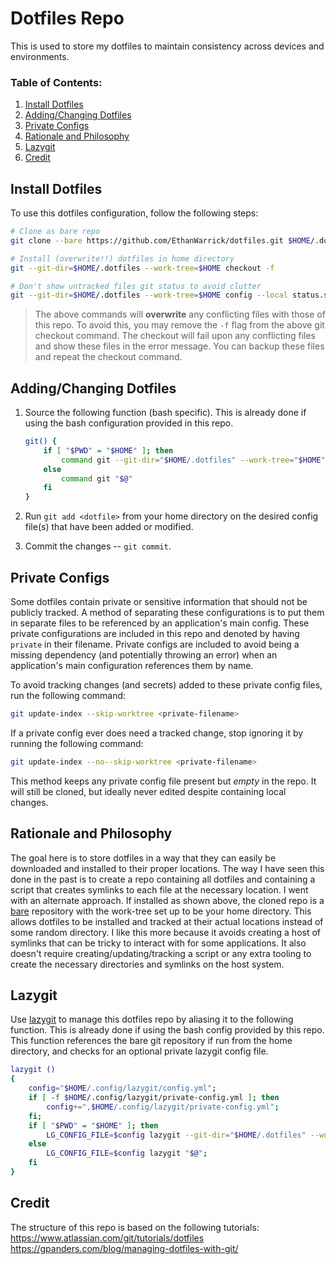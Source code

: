 # Dotfiles Repo
This is used to store my dotfiles to maintain consistency across devices and
environments.

### Table of Contents:
1. [Install Dotfiles](#install-dotfiles)
2. [Adding/Changing Dotfiles](#addingchanging-dotfiles)
3. [Private Configs](#private-configs)
4. [Rationale and Philosophy](#rationale-and-philosophy)
5. [Lazygit](#lazygit)
6. [Credit](#credit)

## Install Dotfiles
To use this dotfiles configuration, follow the following steps:
```bash
# Clone as bare repo
git clone --bare https://github.com/EthanWarrick/dotfiles.git $HOME/.dotfiles

# Install (overwrite!!) dotfiles in home directory
git --git-dir=$HOME/.dotfiles --work-tree=$HOME checkout -f

# Don't show untracked files git status to avoid clutter
git --git-dir=$HOME/.dotfiles --work-tree=$HOME config --local status.showUntrackedFiles no
```
> The above commands will **overwrite** any conflicting files with those of this
> repo. To avoid this, you may remove the `-f` flag from the above git checkout
> command. The checkout will fail upon any conflicting files and show these
> files in the error message. You can backup these files and repeat the
> checkout command.

## Adding/Changing Dotfiles
1. Source the following function (bash specific). This is already done if using
   the bash configuration provided in this repo.
   ```bash
   git() {
       if [ "$PWD" = "$HOME" ]; then
           command git --git-dir="$HOME/.dotfiles" --work-tree="$HOME" "$@"
       else
           command git "$@"
       fi
   }
   ```
2. Run `git add <dotfile>` from your home directory on the desired config
   file(s) that have been added or modified.

3. Commit the changes -- `git commit`.

## Private Configs
Some dotfiles contain private or sensitive information that should not be
publicly tracked. A method of separating these configurations is to put them in
separate files to be referenced by an application's main config. These private
configurations are included in this repo and denoted by having `private` in
their filename. Private configs are included to avoid being a missing dependency
(and potentially throwing an error) when an application's main configuration
references them by name.

To avoid tracking changes (and secrets) added to these private config files, run
the following command:
```bash
git update-index --skip-worktree <private-filename>
```

If a private config ever does need a tracked change, stop ignoring it by running
the following command:
```bash
git update-index --no--skip-worktree <private-filename>
```

This method keeps any private config file present but *empty* in the repo. It will
still be cloned, but ideally never edited despite containing local changes.

## Rationale and Philosophy
The goal here is to store dotfiles in a way that they can easily be downloaded
and installed to their proper locations. The way I have seen this done in the
past is to create a repo containing all dotfiles and containing a script that
creates symlinks to each file at the necessary location. I went with an
alternate approach. If installed as shown above, the cloned repo is a
[bare](https://www.saintsjd.com/2011/01/what-is-a-bare-git-repository/)
repository with the work-tree set up to be your home directory. This allows
dotfiles to be installed and tracked at their actual locations instead of some
random directory. I like this more because it avoids creating a host of symlinks
that can be tricky to interact with for some applications. It also doesn't
require creating/updating/tracking a script or any extra tooling to create the
necessary directories and symlinks on the host system.

## Lazygit
Use [lazygit](https://github.com/jesseduffield/lazygit) to manage this
dotfiles repo by aliasing it to the following function. This is already done if
using the bash config provided by this repo. This function references the bare
git repository if run from the home directory, and checks for an optional
private lazygit config file.
```bash
lazygit ()
{
    config="$HOME/.config/lazygit/config.yml";
    if [ -f $HOME/.config/lazygit/private-config.yml ]; then
        config+=",$HOME/.config/lazygit/private-config.yml";
    fi;
    if [ "$PWD" = "$HOME" ]; then
        LG_CONFIG_FILE=$config lazygit --git-dir="$HOME/.dotfiles" --work-tree="$HOME" "$@";
    else
        LG_CONFIG_FILE=$config lazygit "$@";
    fi
}
```

## Credit
The structure of this repo is based on the following tutorials:  
https://www.atlassian.com/git/tutorials/dotfiles  
https://gpanders.com/blog/managing-dotfiles-with-git/
